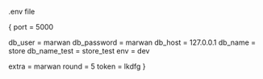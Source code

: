 .env file

{
port = 5000

db_user = marwan
db_password = marwan
db_host = 127.0.0.1
db_name = store
db_name_test = store_test
env = dev


extra = marwan
round = 5
token = lkdfg
}